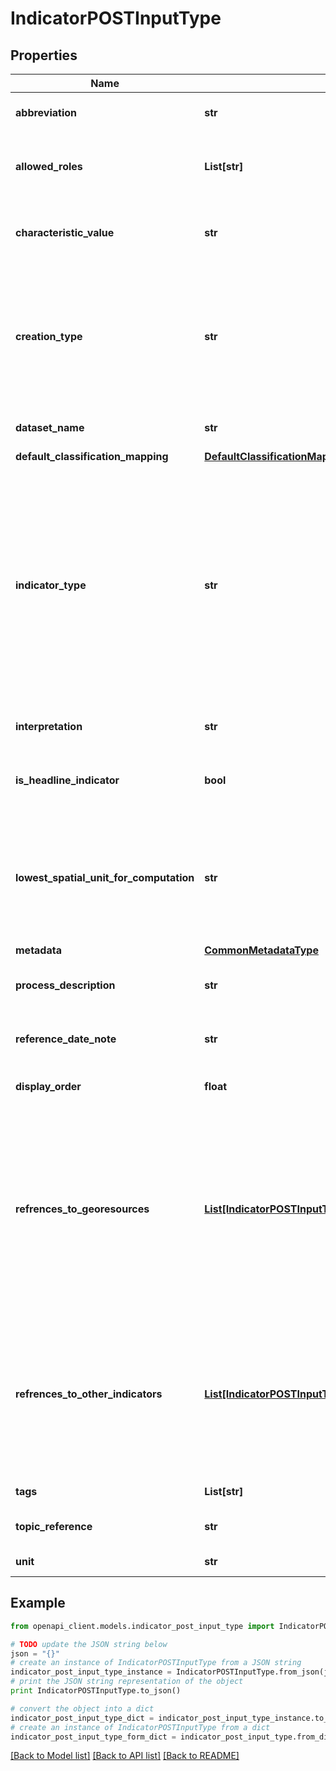# IndicatorPOSTInputType


## Properties
Name | Type | Description | Notes
------------ | ------------- | ------------- | -------------
**abbreviation** | **str** | abbreviated mark of the indicator | 
**allowed_roles** | **List[str]** | list of role identifiers that have read access rights for this dataset | 
**characteristic_value** | **str** | the distuingishing characteristic value of the indicator | 
**creation_type** | **str** | indicates if the data is simply inserted (INSERTION), computed by an automated script (COMPUTATION) or automatically aggregated by a script (AGGREGATION) | 
**dataset_name** | **str** | the meaningful name of the indicator | 
**default_classification_mapping** | [**DefaultClassificationMappingType**](DefaultClassificationMappingType.md) |  | 
**indicator_type** | **str** | indicates whether the indicator is a status indicator (values represent the extent of the watched phenomenon for a certain point in time) or a dynamic indicator (values represent the change of extent of the watched phenomenon within a certain period of time) | [optional] 
**interpretation** | **str** | interpretation of the indicator values | 
**is_headline_indicator** | **bool** | boolean value indicating if the indicator is a headline indicator | 
**lowest_spatial_unit_for_computation** | **str** | identifier/name of the lowest spatial unit for which the indicator can be computed and thus is available (only necessary for computable indicators) | [optional] 
**metadata** | [**CommonMetadataType**](CommonMetadataType.md) |  | 
**process_description** | **str** | description about how the indicator was computed | 
**reference_date_note** | **str** | an optional note on the reference date of the indicator | [optional] 
**display_order** | **float** | an order number to control display order in clients | [optional] 
**refrences_to_georesources** | [**List[IndicatorPOSTInputTypeRefrencesToGeoresources]**](IndicatorPOSTInputTypeRefrencesToGeoresources.md) | array of references to other georesource datasets. E.g., if an indicator is defined by performing geometric-topological operations, then the identifiers of those required georesources can be referenced here | [optional] 
**refrences_to_other_indicators** | [**List[IndicatorPOSTInputTypeRefrencesToOtherIndicators]**](IndicatorPOSTInputTypeRefrencesToOtherIndicators.md) | array of references to other indicators. E.g., if an indicator is defined by combining four other indicators, then the identifiers of those other indicators can be referenced here | [optional] 
**tags** | **List[str]** | list of tag labels for the indicator | 
**topic_reference** | **str** | id of the last topic hierarchy entity  | 
**unit** | **str** | unit of the indicator values | 

## Example

```python
from openapi_client.models.indicator_post_input_type import IndicatorPOSTInputType

# TODO update the JSON string below
json = "{}"
# create an instance of IndicatorPOSTInputType from a JSON string
indicator_post_input_type_instance = IndicatorPOSTInputType.from_json(json)
# print the JSON string representation of the object
print IndicatorPOSTInputType.to_json()

# convert the object into a dict
indicator_post_input_type_dict = indicator_post_input_type_instance.to_dict()
# create an instance of IndicatorPOSTInputType from a dict
indicator_post_input_type_form_dict = indicator_post_input_type.from_dict(indicator_post_input_type_dict)
```
[[Back to Model list]](../README.md#documentation-for-models) [[Back to API list]](../README.md#documentation-for-api-endpoints) [[Back to README]](../README.md)


